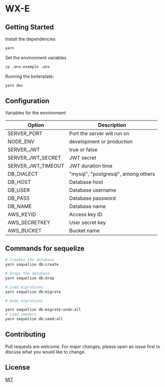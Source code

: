 # WX-E

## Getting Started

Install the dependencies

```bash
yarn
```

Set the environment variables

```bash
cp .env.example .env
```

Running the boilerplate:

```bash
yarn dev
```

## Configuration

Variables for the environment

| Option             | Description                         |
| ------------------ | ----------------------------------- |
| SERVER_PORT        | Port the server will run on         |
| NODE_ENV           | development or production           |
| SERVER_JWT         | true or false                       |
| SERVER_JWT_SECRET  | JWT secret                          |
| SERVER_JWT_TIMEOUT | JWT duration time                   |
| DB_DIALECT         | "mysql", "postgresql", among others |
| DB_HOST            | Database host                       |
| DB_USER            | Database username                   |
| DB_PASS            | Database password                   |
| DB_NAME            | Database name                       |
| AWS_KEYID          | Access key ID                       |
| AWS_SECRETKEY      | User secret key                     |
| AWS_BUCKET         | Bucket name                         |

## Commands for sequelize

```bash
# Creates the database
yarn sequelize db:create

# Drops the database
yarn sequelize db:drop

# Load migrations
yarn sequelize db:migrate

# Undo migrations

yarn sequelize db:migrate:undo:all
# Load seeders
yarn sequelize db:seed:all
```

## Contributing

Pull requests are welcome. For major changes, please open an issue first to discuss what you would like to change.

## License

[MIT](https://choosealicense.com/licenses/mit/)
